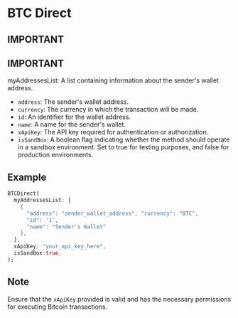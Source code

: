 # BTC Direct

## IMPORTANT

## IMPORTANT
myAddressesList: A list containing information about the sender's wallet
address.
* `address`: The sender's wallet address.
* `currency`: The currency in which the transaction will be made.
* `id`: An identifier for the wallet address.
* `name`: A name for the sender's wallet.
* `xApiKey`: The API key required for authentication or authorization.
* `isSandBox`: A boolean flag indicating whether the method should operate in a sandbox environment. Set to true for testing    purposes, and false for production environments.

## Example
```dart
BTCDirect(
  myAddressesList: [
    {
      "address": "sender_wallet_address", "currency": "BTC",
      "id": '1',
      "name": "Sender's Wallet"
    },
  ],
  xApiKey: "your_api_key_here",
  isSandBox:true,
);
```
## Note
Ensure that the `xApiKey` provided is valid and has the necessary permissions for executing Bitcoin transactions.
